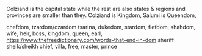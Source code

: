 Colziand is the capital state while the rest are also states & regions and provinces are smaller than they.
Colziand is Kingdom, Salumi is Queendom, 




chefdom, tzardom/czardom tsarina, dukedom, stardom, fiefdom, shahdom, wife, heir, boss, kingdom, queen, earl, https://www.thefreedictionary.com/words-that-end-in-dom sheriff sheik/sheikh chief, villa, free, master, prince
